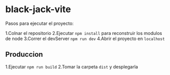 # black-jack-vite


Pasos para ejecutar el proyecto:

1.Colnar el repositorio
2.Ejecutar `npm install` para reconstruir los modulos de node
3.Correr el devServer `npm run dev`
4.Abrir el proyecto en `localhost`

## Produccion

1.Ejecutar `npm run build`
2.Tomar la carpeta `dist` y desplegarla